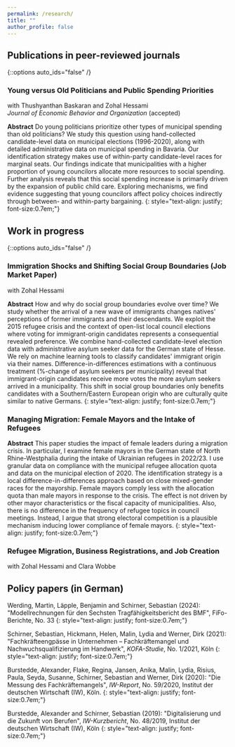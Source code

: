 ```yaml
---
permalink: /research/
title: ""
author_profile: false
---
```

## Publications in peer-reviewed journals
{::options auto_ids="false" /}

### Young versus Old Politicians and Public Spending Priorities
with Thushyanthan Baskaran and Zohal Hessami  
*Journal of Economic Behavior and Organization* (accepted)

**Abstract**
Do young politicians prioritize other types of municipal spending than old politicians? We study this question using hand-collected candidate-level data on municipal elections (1996-2020), along with detailed administrative data on municipal spending in Bavaria. Our identification strategy makes use of within-party candidate-level races for marginal seats. Our findings indicate that municipalities with a higher proportion of young councilors allocate more resources to social spending. Further analysis reveals that this social spending increase is primarily driven by the expansion of public child care. Exploring mechanisms, we find evidence suggesting that young councilors affect policy choices indirectly through between- and within-party bargaining. 
{: style="text-align: justify; font-size:0.7em;"}

## Work in progress
{::options auto_ids="false" /}

### Immigration Shocks and Shifting Social Group Boundaries (Job Market Paper)
with Zohal Hessami

**Abstract**
How and why do social group boundaries evolve over time? We study whether the arrival of a new wave of immigrants changes natives' perceptions of former immigrants and their descendants. We exploit the 2015 refugee crisis and the context of open-list local council elections where voting for immigrant-origin candidates represents a consequential revealed preference. We combine hand-collected candidate-level election data with administrative asylum seeker data for the German state of Hesse. We rely on machine learning tools to classify candidates' immigrant origin via their names. Difference-in-differences estimations with a continuous treatment (%-change of asylum seekers per municipality) reveal that immigrant-origin candidates receive more votes the more asylum seekers arrived in a municipality. This shift in social group boundaries only benefits candidates with a Southern/Eastern European origin who are culturally quite similar to native Germans.
{: style="text-align: justify; font-size:0.7em;"}

### Managing Migration: Female Mayors and the Intake of Refugees

**Abstract**
This paper studies the impact of female leaders during a migration crisis. In particular, I examine female mayors in the German state of North Rhine-Westphalia during the intake of Ukrainian refugees in 2022/23. I use granular data on compliance with the municipal refugee allocation quota and data on the municipal election of 2020. The identification strategy is a local difference-in-differences approach based on close mixed-gender races for the mayorship. Female mayors comply less with the allocation quota than male mayors in response to the crisis. The effect is not driven by other mayor characteristics or the fiscal capacity of municipalities. Also, there is no difference in the frequency of refugee topics in council meetings. Instead, I argue that strong electoral competition is a plausible mechanism inducing lower compliance of female mayors.
{: style="text-align: justify; font-size:0.7em;"}

### Refugee Migration, Business Registrations, and Job Creation  
with Zohal Hessami and Clara Wobbe   

## Policy papers (in German) 

Werding, Martin, Läpple, Benjamin and Schirner, Sebastian (2024): "Modellrechnungen für den Sechsten Tragfähigkeitsbericht des BMF", FiFo-Berichte, No. 33
{: style="text-align: justify; font-size:0.7em;"}

Schirner, Sebastian, Hickmann, Helen, Malin, Lydia and Werner, Dirk (2021): "Fachkräfteengpässe in Unternehmen – Fachkräftemangel und Nachwuchsqualifizierung im Handwerk", *KOFA-Studie*, No. 1/2021, Köln
{: style="text-align: justify; font-size:0.7em;"}

Burstedde, Alexander, Flake, Regina, Jansen, Anika, Malin, Lydia, Risius, Paula, Seyda, Susanne, Schirner, Sebastian and Werner, Dirk (2020): "Die Messung des Fachkräftemangels", *IW-Report*, No. 59/2020, Institut der deutschen Wirtschaft (IW), Köln.
{: style="text-align: justify; font-size:0.7em;"}

Burstedde, Alexander and Schirner, Sebastian (2019): "Digitalisierung und die Zukunft von Berufen", *IW-Kurzbericht*, No. 48/2019, Institut der deutschen Wirtschaft (IW), Köln
{: style="text-align: justify; font-size:0.7em;"}

